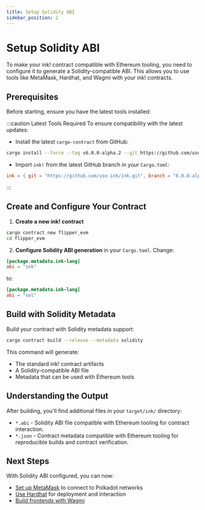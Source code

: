 ```yaml
---
title: Setup Solidity ABI
sidebar_position: 2
---
```


# Setup Solidity ABI

To make your ink! contract compatible with Ethereum tooling, you need to configure it to generate a Solidity-compatible ABI. This allows you to use tools like MetaMask, Hardhat, and Wagmi with your ink! contracts.

## Prerequisites

Before starting, ensure you have the latest tools installed:

:::caution Latest Tools Required
To ensure compatibility with the latest updates:
- Install the latest `cargo-contract` from GitHub:
```bash
cargo install --force --tag v6.0.0-alpha.2 --git https://github.com/use-ink/cargo-contract
```
- Import `ink!` from the latest GitHub branch in your `Cargo.toml`:
```toml
ink = { git = "https://github.com/use-ink/ink.git", branch = "6.0.0-alpha.1", default-features = false, features = ["unstable-hostfn"] }
```
:::

## Create and Configure Your Contract

1. **Create a new ink! contract**

```bash
cargo contract new flipper_evm
cd flipper_evm
```

2. **Configure Solidity ABI generation** in your `Cargo.toml`. Change:

```toml
[package.metadata.ink-lang]
abi = "ink"
```

to:

```toml
[package.metadata.ink-lang]
abi = "sol"
```

## Build with Solidity Metadata

Build your contract with Solidity metadata support:

```bash
cargo contract build --release --metadata solidity
```

This command will generate:
- The standard ink! contract artifacts
- A Solidity-compatible ABI file
- Metadata that can be used with Ethereum tools

## Understanding the Output

After building, you'll find additional files in your `target/ink/` directory:
- `*.abi` - Solidity ABI file compatible with Ethereum tooling for contract interaction.
- `*.json` - Contract metadata compatible with Ethereum tooling for reproducible builds and contract verification.

## Next Steps

With Solidity ABI configured, you can now:
- [Set up MetaMask](./metamask-setup.md) to connect to Polkadot networks
- [Use Hardhat](./hardhat-deployment.md) for deployment and interaction
- [Build frontends with Wagmi](./wagmi-integration.md)
